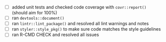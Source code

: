 - [ ] added unit tests and checked code coverage with `covr::report()` (should aim for 100%)
- [ ] ran `devtools::document()`
- [ ] ran `lintr::lint_package()` and resolved all lint warnings and notes
- [ ] ran `styler::style_pkg()` to make sure code matches the style guidelines
- [ ] ran R-CMD CHECK and resolved all issues
